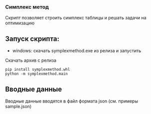 ### Симплекс метод

Скрипт позволяет строить симплекс таблицы и решать задачи на оптимизацию

## Запуск скрипта:
- windows:
скачать symplexmethod.exe из релиза и запустить

Скачать архив с релиза
```shell
pip install symplexmethod.whl
python -m symplexmethod.main
```

## Вводные данные
Вводные данные вводятся в файл формата json (см. примеры sample.json)

